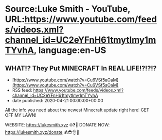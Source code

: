 # Source:Luke Smith - YouTube, URL:https://www.youtube.com/feeds/videos.xml?channel_id=UC2eYFnH61tmytImy1mTYvhA, language:en-US

## WHAT!? They Put MINECRAFT In REAL LIFE!?!?!?
 - [https://www.youtube.com/watch?v=Cu6VSf5aOaM](https://www.youtube.com/watch?v=Cu6VSf5aOaM)
 - RSS feed: https://www.youtube.com/feeds/videos.xml?channel_id=UC2eYFnH61tmytImy1mTYvhA
 - date published: 2020-04-21 00:00:00+00:00

All the info you need about the newest Minecraft update right here! GET OFF MY LAWN!

WEBSITE: https://lukesmith.xyz 🌐❓🔎
DONATE NOW: https://lukesmith.xyz/donate 💰😎👌💯


